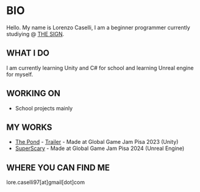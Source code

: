 # BIO
Hello.
My name is Lorenzo Caselli, I am a beginner programmer currently studiying @ [THE SIGN](https://thesign.academy/).

## WHAT I DO
I am currently learning Unity and C# for school and learning Unreal engine for myself. 

## WORKING ON
- School projects mainly

## MY WORKS
- [The Pond](https://globalgamejam.org/2023/games/pond-1) - [Trailer](https://youtu.be/_8rHB52a7ck) - Made at Global Game Jam Pisa 2023 (Unity)
- [SuperScary](https://globalgamejam.org/games/2024/superscary-7) - Made at Global Game Jam Pisa 2024 (Unreal Engine)

## WHERE YOU CAN FIND ME
lore.caselli97[at]gmail[dot]com
